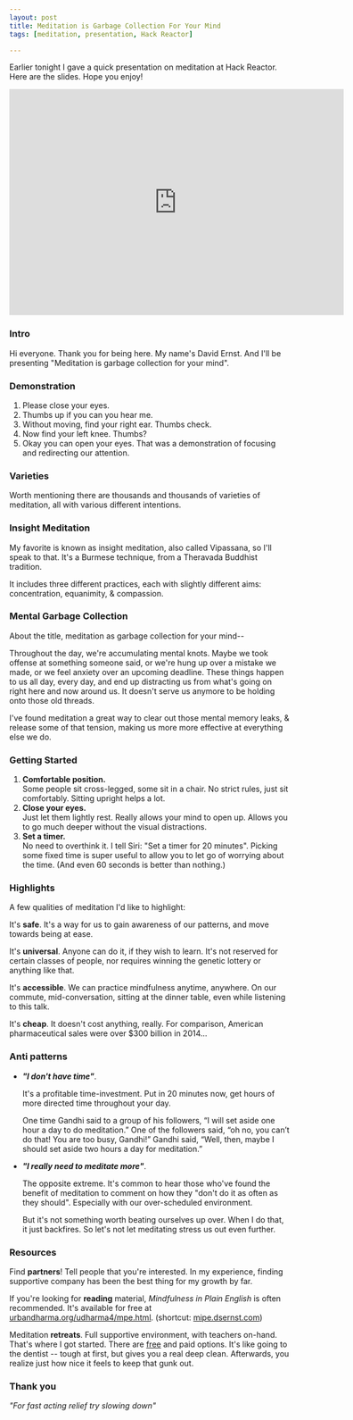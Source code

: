```yaml
---
layout: post
title: Meditation is Garbage Collection For Your Mind
tags: [meditation, presentation, Hack Reactor]

---
```


Earlier tonight I gave a quick presentation on meditation at Hack Reactor. Here are the slides. Hope you enjoy!

<iframe src="https://docs.google.com/presentation/embed?id=1HbRHxF8nNeHPGEOf2Af7S4lTJNtUzM6Rii4frlo0IFI&amp;start=false&amp;loop=false&amp;" frameborder="0" width="600" height="405" allowfullscreen></iframe>

### Intro
Hi everyone. Thank you for being here. My name's David Ernst. And I'll be presenting "Meditation is garbage collection for your mind".

### Demonstration
1. Please close your eyes.
2. Thumbs up if you can you hear me.
3. Without moving, find your right ear. Thumbs check.
4. Now find your left knee. Thumbs?
5. Okay you can open your eyes. That was a demonstration of focusing and redirecting our attention.

### Varieties
Worth mentioning there are thousands and thousands of varieties of meditation, all with various different intentions.

### Insight Meditation
My favorite is known as insight meditation, also called Vipassana, so I'll speak to that. It's a Burmese technique, from a Theravada Buddhist tradition.

It includes three different practices, each with slightly different aims: concentration, equanimity, & compassion.

### Mental Garbage Collection
About the title, meditation as garbage collection for your mind--

Throughout the day, we're accumulating mental knots. Maybe we took offense at something someone said, or we're hung up over a mistake we made, or we feel anxiety over an upcoming deadline. These things happen to us all day, every day, and end up distracting us from what's going on right here and now around us. It doesn't serve us anymore to be holding onto those old threads.

I've found meditation a great way to clear out those mental memory leaks, & release some of that tension, making us more more effective at everything else we do.

### Getting Started
1. **Comfortable position.**  
Some people sit cross-legged, some sit in a chair. No strict rules, just sit comfortably. Sitting upright helps a lot.
2. **Close your eyes.**  
Just let them lightly rest. Really allows your mind to open up. Allows you to go much deeper without the visual distractions.
3. **Set a timer.**  
No need to overthink it. I tell Siri: "Set a timer for 20 minutes". Picking some fixed time is super useful to allow you to let go of worrying about the time. (And even 60 seconds is better than nothing.)


### Highlights
A few qualities of meditation I'd like to highlight:

It's **safe**. It's a way for us to gain awareness of our patterns, and move towards being at ease.

It's **universal**. Anyone can do it, if they wish to learn. It's not reserved for certain classes of people, nor requires winning the genetic lottery or anything like that.

It's **accessible**. We can practice mindfulness anytime, anywhere. On our commute, mid-conversation, sitting at the dinner table, even while listening to this talk.

It's **cheap**. It doesn't cost anything, really. For comparison, American pharmaceutical sales were over $300 billion in 2014...

### Anti patterns

* ***"I don't have time"***.

  It's a profitable time-investment. Put in 20 minutes now, get hours of more directed time throughout your day.

  One time Gandhi said to a group of his followers, “I will set aside one hour a day to do meditation.” One of the followers said, “oh no, you can’t do that! You are too busy, Gandhi!” Gandhi said, “Well, then, maybe I should set aside two hours a day for meditation.”

* ***"I really need to meditate more"***.

  The opposite extreme. It's common to hear those who've found the benefit of meditation to comment on how they "don't do it as often as they should". Especially with our over-scheduled environment.

  But it's not something worth beating ourselves up over. When I do that, it just backfires. So let's not let meditating stress us out even further.

### Resources
Find **partners**! Tell people that you're interested. In my experience, finding supportive company has been the best thing for my growth by far.

If you're looking for **reading** material, *Mindfulness in Plain English* is often recommended. It's available for free at [urbandharma.org/udharma4/mpe.html](http://www.urbandharma.org/udharma4/mpe.html).
(shortcut: [mipe.dsernst.com](http://mipe.dsernst.com))

Meditation **retreats**. Full supportive environment, with teachers on-hand. That's where I got started. There are [free](http://dhamma.org) and paid options. It's like going to the dentist -- tough at first, but gives you a real deep clean. Afterwards, you realize just how nice it feels to keep that gunk out.


### Thank you
*"For fast acting relief try slowing down"*
